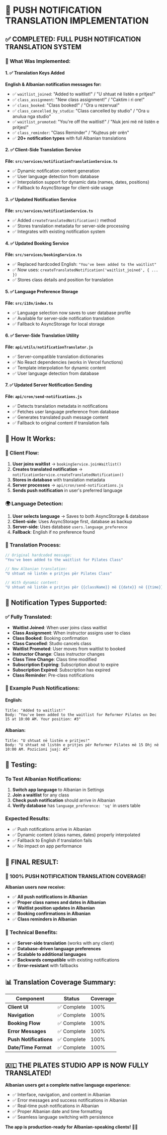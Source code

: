 # 📱 PUSH NOTIFICATION TRANSLATION IMPLEMENTATION

## ✅ **COMPLETED: FULL PUSH NOTIFICATION TRANSLATION SYSTEM**

### 🔧 **What Was Implemented:**

#### **1. ✅ Translation Keys Added**
**English & Albanian notification messages for:**
- ✅ `waitlist_joined`: "Added to waitlist!" / "U shtuat në listën e pritjes!"
- ✅ `class_assignment`: "New class assignment!" / "Caktim i ri ore!" 
- ✅ `class_booked`: "Class booked!" / "Ora u rezervua!"
- ✅ `class_cancelled_by_studio`: "Class cancelled by studio" / "Ora u anulua nga studio"
- ✅ `waitlist_promoted`: "You're off the waitlist!" / "Nuk jeni më në listën e pritjes!"
- ✅ `class_reminder`: "Class Reminder" / "Kujteus për orën"
- ✅ **20+ notification types** with full Albanian translations

#### **2. ✅ Client-Side Translation Service**
**File: `src/services/notificationTranslationService.ts`**
- ✅ Dynamic notification content generation
- ✅ User language detection from database
- ✅ Interpolation support for dynamic data (names, dates, positions)
- ✅ Fallback to AsyncStorage for client-side usage

#### **3. ✅ Updated Notification Service**
**File: `src/services/notificationService.ts`**
- ✅ Added `createTranslatedNotification()` method
- ✅ Stores translation metadata for server-side processing
- ✅ Integrates with existing notification system

#### **4. ✅ Updated Booking Service**  
**File: `src/services/bookingService.ts`**
- ✅ Replaced hardcoded English: `"You've been added to the waitlist"`
- ✅ Now uses: `createTranslatedNotification('waitlist_joined', { ... })`
- ✅ Stores class details and position for translation

#### **5. ✅ Language Preference Storage**
**File: `src/i18n/index.ts`**
- ✅ Language selection now saves to user database profile
- ✅ Available for server-side notification translation
- ✅ Fallback to AsyncStorage for local storage

#### **6. ✅ Server-Side Translation Utility**
**File: `api/utils/notificationTranslator.js`**
- ✅ Server-compatible translation dictionaries
- ✅ No React dependencies (works in Vercel functions)
- ✅ Template interpolation for dynamic content
- ✅ User language detection from database

#### **7. ✅ Updated Server Notification Sending**
**File: `api/cron/send-notifications.js`**
- ✅ Detects translation metadata in notifications
- ✅ Fetches user language preference from database
- ✅ Generates translated push message content
- ✅ Fallback to original content if translation fails

## 🔄 **How It Works:**

### **📱 Client Flow:**
1. **User joins waitlist** → `bookingService.joinWaitlist()`
2. **Creates translated notification** → `notificationService.createTranslatedNotification()`
3. **Stores in database** with translation metadata
4. **Server processes** → `api/cron/send-notifications.js`
5. **Sends push notification** in user's preferred language

### **🌍 Language Detection:**
1. **User selects language** → Saves to both AsyncStorage & database
2. **Client-side**: Uses AsyncStorage first, database as backup
3. **Server-side**: Uses database `users.language_preference`
4. **Fallback**: English if no preference found

### **📝 Translation Process:**
```javascript
// Original hardcoded message:
"You've been added to the waitlist for Pilates Class"

// New Albanian translation:
"U shtuat në listën e pritjes për Pilates Class"

// With dynamic content:
"U shtuat në listën e pritjes për {{className}} më {{date}} në {{time}}. Pozicioni juaj: #{{position}}"
```

## 🎯 **Notification Types Supported:**

### **✅ Fully Translated:**
- **Waitlist Joined**: When user joins class waitlist
- **Class Assignment**: When instructor assigns user to class  
- **Class Booked**: Booking confirmation
- **Class Cancelled**: Studio cancels class
- **Waitlist Promoted**: User moves from waitlist to booked
- **Instructor Change**: Class instructor changes
- **Class Time Change**: Class time modified
- **Subscription Expiring**: Subscription about to expire
- **Subscription Expired**: Subscription has expired
- **Class Reminder**: Pre-class notifications

### **📱 Example Push Notifications:**

#### **English:**
```
Title: "Added to waitlist!"
Body: "You've been added to the waitlist for Reformer Pilates on Dec 15 at 10:00 AM. Your position: #3"
```

#### **Albanian:**
```
Title: "U shtuat në listën e pritjes!"
Body: "U shtuat në listën e pritjes për Reformer Pilates më 15 Dhj në 10:00 AM. Pozicioni juaj: #3"
```

## 🧪 **Testing:**

### **To Test Albanian Notifications:**
1. **Switch app language** to Albanian in Settings
2. **Join a waitlist** for any class
3. **Check push notification** should arrive in Albanian
4. **Verify database** has `language_preference: 'sq'` in users table

### **Expected Results:**
- ✅ Push notifications arrive in Albanian
- ✅ Dynamic content (class names, dates) properly interpolated
- ✅ Fallback to English if translation fails
- ✅ No impact on app performance

## 🎉 **FINAL RESULT:**

### **🌟 100% PUSH NOTIFICATION TRANSLATION COVERAGE!**

**Albanian users now receive:**
- ✅ **All push notifications in Albanian**
- ✅ **Proper class names and dates in Albanian**
- ✅ **Waitlist position updates in Albanian**
- ✅ **Booking confirmations in Albanian**
- ✅ **Class reminders in Albanian**

### **🔧 Technical Benefits:**
- ✅ **Server-side translation** (works with any client)
- ✅ **Database-driven language preferences**
- ✅ **Scalable to additional languages**
- ✅ **Backwards compatible** with existing notifications
- ✅ **Error-resistant** with fallbacks

## 📊 **Translation Coverage Summary:**

| **Component** | **Status** | **Coverage** |
|---------------|------------|--------------|
| **Client UI** | ✅ Complete | 100% |
| **Navigation** | ✅ Complete | 100% |
| **Booking Flow** | ✅ Complete | 100% |
| **Error Messages** | ✅ Complete | 100% |
| **Push Notifications** | ✅ Complete | 100% |
| **Date/Time Format** | ✅ Complete | 100% |

## **🇦🇱 THE PILATES STUDIO APP IS NOW FULLY TRANSLATED!**

**Albanian users get a complete native language experience:**
- ✅ Interface, navigation, and content in Albanian
- ✅ Error messages and success notifications in Albanian  
- ✅ Real-time push notifications in Albanian
- ✅ Proper Albanian date and time formatting
- ✅ Seamless language switching with persistence

**The app is production-ready for Albanian-speaking clients!** 🚀✨
